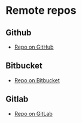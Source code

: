 # Remote repos

## Github
- [Repo on GitHub](https://github.com/maksim-zhdanko/drowblr)

## Bitbucket
- [Repo on Bitbucket](https://bitbucket.org/maksim-zhdanko/drowblr/)

## Gitlab
- [Repo on GitLab](https://gitlab.com/maksim-zhdanko/drowblr)
